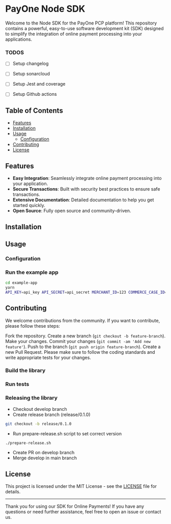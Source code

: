 # PayOne Node SDK

Welcome to the Node SDK for the PayOne PCP platform! This repository contains a powerful, easy-to-use software development kit (SDK) designed to simplify the integration of online payment processing into your applications.

### TODOS
- [ ] Setup changelog
- [ ] Setup sonarcloud
- [ ] Setup Jest and coverage
- [ ] Setup Github actions


## Table of Contents

- [Features](#features)
- [Installation](#installation)
- [Usage](#usage)
    - [Configuration](#configuration)
- [Contributing](#contributing)
- [License](#license)

## Features

- **Easy Integration**: Seamlessly integrate online payment processing into your application.
- **Secure Transactions**: Built with security best practices to ensure safe transactions.
- **Extensive Documentation**: Detailed documentation to help you get started quickly.
- **Open Source**: Fully open source and community-driven.

## Installation


## Usage



### Configuration





### Run the example app

```sh
cd example-app
yarn
API_KEY=api_key API_SECRET=api_secret MERCHANT_ID=123 COMMERCE_CASE_ID=234 CHECKOUT_ID=345 yarn dev
```

## Contributing

We welcome contributions from the community. If you want to contribute, please follow these steps:

Fork the repository.
Create a new branch (`git checkout -b feature-branch`).
Make your changes.
Commit your changes (`git commit -am 'Add new feature'`).
Push to the branch (`git push origin feature-branch`).
Create a new Pull Request.
Please make sure to follow the coding standards and write appropriate tests for your changes.


### Build the library



### Run tests


### Releasing the library

- Checkout develop branch
- Create release branch (release/0.1.0)
```sh
git checkout -b release/0.1.0
```
- Run prepare-release.sh script to set correct version
```sh
./prepare-release.sh
```
- Create PR on develop branch
- Merge develop in main branch


## License

This project is licensed under the MIT License - see the [LICENSE](./LICENSE) file for details.

---

Thank you for using our SDK for Online Payments! If you have any questions or need further assistance, feel free to open an issue or contact us.